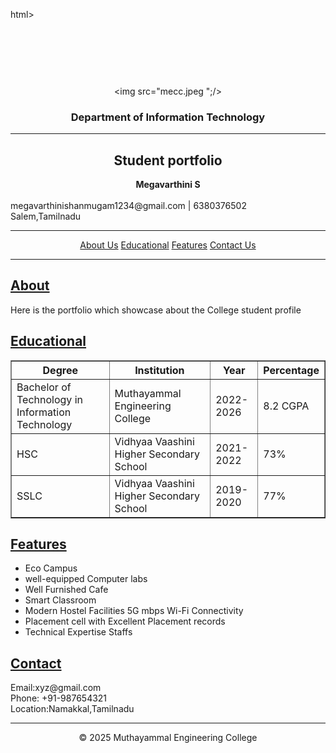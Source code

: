 html>
    <head>
        <title>Muthayammal Engineering College - Student protfolio</title>
    <body>
        <title><center>Muthayammal Engineering  College</center></title>
    </head>
    </body>
    <marquee>
    <h1><center>Muthayammal Engineering College</center></h1></marquee>
    <center><img src="mecc.jpeg ";/></center>
    <h3><center>Department of Information Technology</center></h3>
    <hr>
    <h2><center>Student portfolio</center></h2>
   <p><center><b> Megavarthini S</b></center><br> 
    megavarthinishanmugam1234@gmail.com | 6380376502<br>
    Salem,Tamilnadu</p>
    <hr>
    <p><center>
<a href="#About">About Us</a>
<a href="#EduSystem">Educational</a>
<a href="#Features">Features</a>
    <a href="#Contact">Contact Us</a>
         </center></p>
         <hr>
         <h2 id="About"><u>About</u></h2>
    <p>Here is the portfolio which showcase about the College student profile</p>
<h2 id="EduSystem"><u>Educational</u></h2>
<table border="1" width="0" cellspacing="0" cellpadding="6">
    <tr>
        <th>Degree</th>
        <th>Institution</th>
        <th>Year</th>
        <th>Percentage</th>
</tr>
<tr>
    <td>Bachelor of Technology in Information Technology</td>
    <td>Muthayammal Engineering  College</td>
    <td>2022-2026</td>
    <td>8.2 CGPA</td>
</tr>
<tr>
    <td>HSC</td>
    <td>Vidhyaa Vaashini Higher Secondary School</td>
    <td> 2021-2022</td>
    <td>73%</td>
</tr>
<tr>
    <td>SSLC</td>
    <td>Vidhyaa Vaashini Higher Secondary School</td>
    <td>2019-2020</td>
    <td>77%</td>
</tr>
</table>
<h2 id="Features"><u>Features</u></h2>
    <ul>
        <li>Eco Campus</li>
        <li>well-equipped Computer labs</li>
        <li>Well Furnished Cafe</li>
        <li>Smart Classroom</li>
        <li>Modern Hostel Facilities 5G mbps Wi-Fi Connectivity</li>
        <li>Placement cell with Excellent Placement records</li>
        <li>Technical Expertise Staffs</li>
    </ul>
    <h2 id="Contact"><u>Contact</u></h2>
    <p> Email:xyz@gmail.com<br>
        Phone: +91-987654321<br>
        Location:Namakkal,Tamilnadu
    </p>
<hr>
<p><center>&copy 2025 Muthayammal Engineering College</center></p>
</body>
</html>

